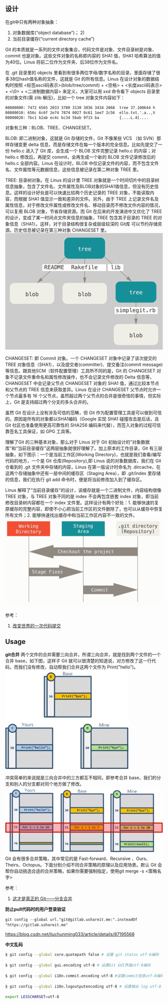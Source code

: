 ## 设计
在git中只有两种对象抽象：
1) 对象数据库(“object database”)； 2) 
2) 当前目录缓存(“current directory cache”)

Git 的本质就是一系列的文件对象集合，代码文件是对象、文件目录树是对象、commit 也是对象。这些文件对象的名称即内容的 SHA1 值，SHA1 哈希算法的值为40位。Linus 将前二位作为文件夹、后38位作为文件名。

在 .git 目录里的 objects 里看到有很多两位字母/数字名称的目录，里面存储了很多38位hash值名称的文件，这就是 Git 的所有信息。Linus 在设计对象的数据结构时按照 <标签ascii码表示>(blob/tree/commit) + <空格> + <长度ascii码表示> + <\0> + <二进制数据内容> 来定义，大家可以用 xxd 命令看下 objects 目录里的对象文件(需 zlib 解压)，比如一个 tree 对象文件内容如下：
```
00000000: 7472 6565 2033 3700 3130 3036 3434 2068  tree 37.100644 h
00000010: 656c 6c6f 2e74 7874 0027 0c61 1ee7 2c56  ello.txt.'.a..,V
00000020: 7bc1 b2ab ec4c bc34 5bab 9f15 ba         {....L.4[....
```
对象有三种：BLOB、TREE、CHANGESET。

BLOB: 即二进制对象，这就是 Git 存储的文件，Git 不像某些 VCS （如 SVN）那样存储变更 delta 信息，而是存储文件在每一个版本的完全信息。比如先提交了一份 hello.c 进入了 Git 库，会生成一个 BLOB 文件完整记录 hello.c 的内容；对 hello.c 修改后，再提交 commit，会再生成一个新的 BLOB 文件记录修改后的 hello.c 全部内容。Linus 在设计时，BLOB 中仅记录文件的内容，而不包含文件名、文件属性等元数据信息，这些信息被记录在第二种对象 TREE 里。

TREE: 目录树对象。在 Linus 的设计里 TREE 对象就是一个时间切片中的目录树信息抽象，包含了文件名、文件属性及BLOB对象的SHA1值信息，但没有历史信息。这样的设计好处是可以快速比较两个历史记录的 TREE 对象，不能读取内容，而根据 SHA1 值显示一致和差异的文件。另外，由于 TREE 上记录文件名及属性信息，对于修改文件属性或修改文件名、移动目录而不修改文件内容的情况，可以复用 BLOB 对象，节省存储资源。而 Git 在后来的开发演进中又优化了 TREE 的设计，变成了某一时间点文件夹信息的抽象，TREE 包含其子目录的 TREE 的对象信息（SHA1）。这样，对于目录结构很复杂或层级较深的 Git库 可以节约存储资源。历史信息被记录在第三种对象 CHANGESET 里。
![img](./img/git-object-model-tree.png)

CHANGESET: 即 Commit 对象。一个 CHANGESET 对象中记录了该次提交的 TREE 对象信息（SHA1），以及提交者(committer)、提交备注(commit message)等信息。跟其他SCM（软件配置管理）工具所不同的是，Git 的 CHANGESET 对象不记录文件重命名和属性修改操作，也不会记录文件修改的 Delta 信息等，CHANGESET 中会记录父节点 CHANGESET 对象的 SHA1 值，通过比较本节点和父节点的 TREE 信息来获取差异。Linus 在设计 CHANGESET 父节点时允许一个节点最多有 16 个父节点，虽然超过两个父节点的合并是很奇怪的事情，但实际上，Git 是支持超过两个分支的多头合并的。

虽然 Git 在设计上没有涉及可信的范畴，但 Git 作为配置管理工具是可以做到可信的。原因是所有的对象都以SHA1编码（Google 实现 SHA1 碰撞攻击是后话，且 Git 社区也准备使用更高可靠性的 SHA256 编码来代替），而签入对象的过程可信靠签名工具保证，如 GPG 工具等。

理解了Git 的三种基本对象，那么对于 Linus 对于 Git 初始设计的“对象数据库”和“当前目录缓存”这两层抽象就很好理解了。加上原本的工作目录，Git 有三层抽象，如下图示：一个是当前工作区(Working Directory)，也就是我们查看/编写代码的地方，一个是 Git 仓库(Repository),即 Linus 说的对象数据库，我们在 Git 仓看到的 .git 文件夹中存储的内容，Linus 在第一版设计时命名为 .dircache，在这两个存储抽象中还有一层中间的缓存区（Staging Area），即 .git/index 里存储的信息，我们在执行 git add 命令时，便是将当前修改加入到了缓存区。

Linus 解释了“当前目录缓存”的设计，该缓存就是一个二进制文件，内容结构很像 TREE 对象，与 TREE 对象不同的是 index 不会再包含嵌套 index 对象，即当前修改目录树内容都在一个 index 文件里。这样设计有两个好处：1. 能够快速的复原缓存的完整内容，即使不小心把当前工作区的文件删除了，也可以从缓存中恢复所有文件；2. 能够快速找出缓存中和当前工作区内容不一致的文件。
![img](./img/git-working-tree-staging-area-git-repo.jpg)

参考：

1) [改变世界的一次代码提交](https://hutusi.com/the-greatest-git-commit)

## Usage
**git合并**
两个文件的合并需要三向合并，所谓三向合并，就是找到两个文件的一个合并 base，如下图，这样子 Git 就可以很清楚的知道说，对方修改了这一行代码，而我们没有修改，自动帮我们合并这两个文件为 Print("hello")。
![img](img/v2-c8ad9474d401b2f1128980911ad3d9b0_720w.jpg)

冲突简单的来说就是三向合并中的三方都互不相同，即参考合并 base，我们的分支和别人的分支都对同个地方做了修改。
![img](./img/v2-763962194d688dad1a479d505f1d8485_720w.jpg)
Git 会有很多合并策略，其中常见的是 Fast-forward、Recursive 、Ours、Theirs、Octopus。下面分别介绍不同合并策略的原理以及应用场景。默认 Git 会帮你自动挑选合适的合并策略，如果你需要强制指定，使用git merge -s <策略名字>

参考：
1) [这才是真正的 Git——分支合并](https://zhuanlan.zhihu.com/p/192972614)

**防止pull代码时的用户登录验证**

`git config --global url."git@gitlab.ushareit.me:".insteadOf "https://gitlab.ushareit.me"`

https://blog.csdn.net/liuchunming033/article/details/87195568

**中文乱码**
```sh
$ git config --global core.quotepath false # 设置 git status utf-8编码

$ git config --global gui.encoding utf-8 # 设置Git GUI界面utf-8编码

$ git config --global i18n.commit.encoding utf-8 #设置commit信息utf-8编码

$ git config --global i18n.logoutputencoding utf-8 # 设置输出 log utf-8 编码

export LESSCHARSET=utf-8
```